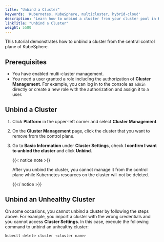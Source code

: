```yaml
---
title: "Unbind a Cluster"
keywords: 'Kubernetes, KubeSphere, multicluster, hybrid-cloud'
description: 'Learn how to unbind a cluster from your cluster pool in KubeSphere.'
linkTitle: "Unbind a Cluster"
weight: 5500
---
```


This tutorial demonstrates how to unbind a cluster from the central control plane of KubeSphere.

## Prerequisites

- You have enabled multi-cluster management.
- You need a user granted a role including the authorization of **Cluster Management**. For example, you can log in to the console as `admin` directly or create a new role with the authorization and assign it to a user.

## Unbind a Cluster

1. Click **Platform** in the upper-left corner and select **Cluster Management**.

2. On the **Cluster Management** page, click the cluster that you want to remove from the control plane.

3. Go to **Basic Information** under **Cluster Settings**, check **I confirm I want to unbind the cluster** and click **Unbind**.

   {{< notice note >}}

   After you unbind the cluster, you cannot manage it from the control plane while Kubernetes resources on the cluster will not be deleted.

   {{</ notice >}} 

## Unbind an Unhealthy Cluster

On some occasions, you cannot unbind a cluster by following the steps above. For example, you import a cluster with the wrong credentials and you cannot access **Cluster Settings**. In this case, execute the following command to unbind an unhealthy cluster:

```bash
kubectl delete cluster <cluster name>
```

